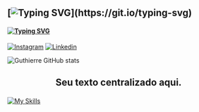 ## [![Typing SVG](https://readme-typing-svg.demolab.com?font=Patua+One&size=25&duration=3000&pause=1000&color=60F753&background=FFFFFF00&random=false&width=435&lines=Hi+!+++%F0%9F%91%8B;My+name+is+Guthierre+!)](https://git.io/typing-svg)



#### [![Typing SVG](https://readme-typing-svg.demolab.com?font=Lexend+Deca&size=19&duration=3000&pause=1000&color=F7F7F7&background=FFFFFF00&repeat=false&random=false&width=435&lines=Minhas+redes+sociais)](https://git.io/typing-svg)
[![Instagram](https://img.shields.io/badge/Instagram-E4405F?style=for-the-badge&logo=instagram&logoColor=white)](https://www.instagram.com/guthierremt/)
[![Linkedin](https://img.shields.io/badge/LinkedIn-0077B5?style=for-the-badge&logo=linkedin&logoColor=white)](https://www.linkedin.com/in/guthierremt/)


![Guthierre GitHub stats](https://github-readme-stats.vercel.app/api?username=guthierremt&show_icons=true&theme=radical)

## <p style="text-align:center;">Seu texto centralizado aqui.</p>


[![My Skills](https://skillicons.dev/icons?i=html,css,js,bootstrap,java,python&perline=3)]()
